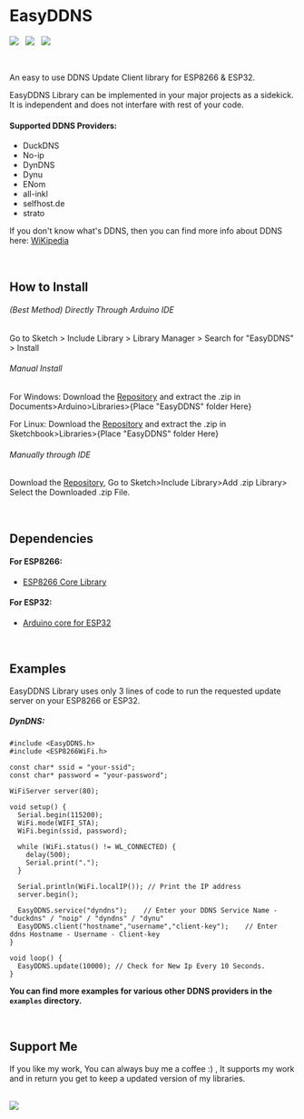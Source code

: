 # EasyDDNS

<p>
<!-- <img src="https://img.shields.io/travis/com/ayushsharma82/EasyDDNS.svg?style=for-the-badge" />
&nbsp; -->
<img src="https://img.shields.io/github/last-commit/ayushsharma82/EasyDDNS.svg?style=for-the-badge" />
&nbsp;
<img src="https://img.shields.io/github/license/ayushsharma82/EasyDDNS.svg?style=for-the-badge" />
&nbsp;
<a href="https://www.buymeacoffee.com/6QGVpSj" target="_blank"><img src="https://img.shields.io/badge/Buy%20me%20a%20coffee-%245-orange?style=for-the-badge&logo=buy-me-a-coffee" /></a>
</p>

<br>

An easy to use DDNS Update Client library for ESP8266 & ESP32.

EasyDDNS Library can be implemented in your major projects as a sidekick. It is independent and does not interfare with rest of your code.

#### Supported DDNS Providers:
- DuckDNS
- No-ip
- DynDNS
- Dynu
- ENom
- all-inkl
- selfhost.de
- strato

If you don't know what's DDNS, then you can find more info about DDNS here: [WiKipedia](https://en.wikipedia.org/wiki/Dynamic_DNS)

<br>

## How to Install
###### (Best Method) Directly Through Arduino IDE
Go to Sketch > Include Library > Library Manager > Search for "EasyDDNS" > Install

###### Manual Install

For Windows: Download the [Repository](https://github.com/ayushsharma82/EasyDDNS/archive/master.zip) and extract the .zip in Documents>Arduino>Libraries>{Place "EasyDDNS" folder Here}

For Linux: Download the [Repository](https://github.com/ayushsharma82/EasyDDNS/archive/master.zip) and extract the .zip in Sketchbook>Libraries>{Place "EasyDDNS" folder Here}

###### Manually through IDE

Download the [Repository](https://github.com/ayushsharma82/EasyDDNS/archive/master.zip), Go to Sketch>Include Library>Add .zip Library> Select the Downloaded .zip File.

<br>

## Dependencies

#### For ESP8266:
- [ESP8266 Core Library](https://github.com/esp8266/Arduino)

#### For ESP32:
- [Arduino core for ESP32](https://github.com/espressif/arduino-esp32)

<br>

## Examples
EasyDDNS Library uses only 3 lines of code to run the requested update server on your ESP8266 or ESP32.

##### DynDNS:<br>

```
#include <EasyDDNS.h>
#include <ESP8266WiFi.h>

const char* ssid = "your-ssid";
const char* password = "your-password";

WiFiServer server(80);

void setup() {
  Serial.begin(115200);
  WiFi.mode(WIFI_STA);
  WiFi.begin(ssid, password);

  while (WiFi.status() != WL_CONNECTED) {
    delay(500);
    Serial.print(".");
  }

  Serial.println(WiFi.localIP()); // Print the IP address
  server.begin();

  EasyDDNS.service("dyndns");    // Enter your DDNS Service Name - "duckdns" / "noip" / "dyndns" / "dynu"
  EasyDDNS.client("hostname","username","client-key");    // Enter ddns Hostname - Username - Client-key
}

void loop() {
  EasyDDNS.update(10000); // Check for New Ip Every 10 Seconds.
}
```

**You can find more examples for various other DDNS providers in the `examples` directory.**

<br>

## Support Me

If you like my work, You can always buy me a coffee :) , It supports my work and in return you get to keep a updated version of my libraries.

<br>
<a href="https://www.buymeacoffee.com/6QGVpSj" target="_blank"><img src="https://img.shields.io/badge/Buy%20me%20a%20coffee-%245-orange?style=for-the-badge&logo=buy-me-a-coffee" /></a>
